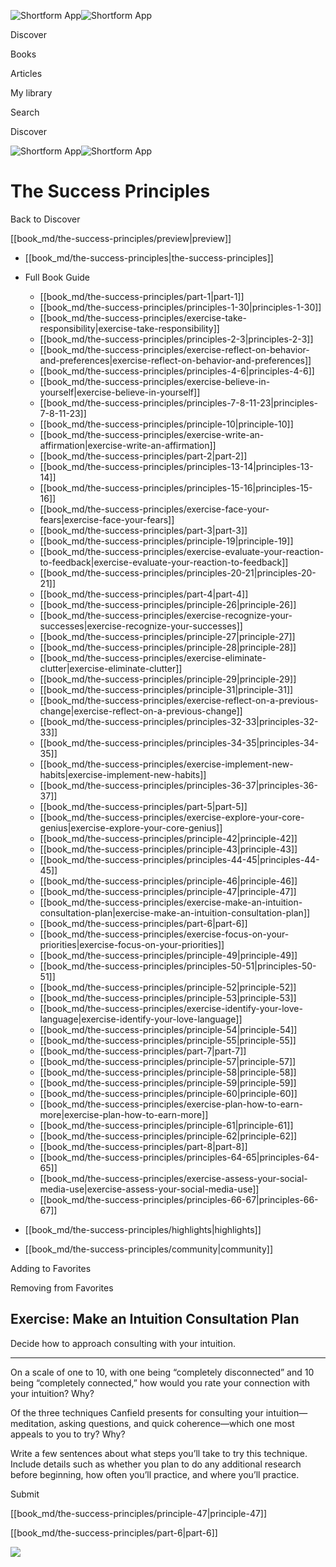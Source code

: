 ![Shortform App](/img/logo.36a2399e.svg)![Shortform App](/img/logo-dark.70c1b072.svg)

Discover

Books

Articles

My library

Search

Discover

![Shortform App](/img/logo.36a2399e.svg)![Shortform App](/img/logo-dark.70c1b072.svg)

# The Success Principles

Back to Discover

[[book_md/the-success-principles/preview|preview]]

  * [[book_md/the-success-principles|the-success-principles]]
  * Full Book Guide

    * [[book_md/the-success-principles/part-1|part-1]]
    * [[book_md/the-success-principles/principles-1-30|principles-1-30]]
    * [[book_md/the-success-principles/exercise-take-responsibility|exercise-take-responsibility]]
    * [[book_md/the-success-principles/principles-2-3|principles-2-3]]
    * [[book_md/the-success-principles/exercise-reflect-on-behavior-and-preferences|exercise-reflect-on-behavior-and-preferences]]
    * [[book_md/the-success-principles/principles-4-6|principles-4-6]]
    * [[book_md/the-success-principles/exercise-believe-in-yourself|exercise-believe-in-yourself]]
    * [[book_md/the-success-principles/principles-7-8-11-23|principles-7-8-11-23]]
    * [[book_md/the-success-principles/principle-10|principle-10]]
    * [[book_md/the-success-principles/exercise-write-an-affirmation|exercise-write-an-affirmation]]
    * [[book_md/the-success-principles/part-2|part-2]]
    * [[book_md/the-success-principles/principles-13-14|principles-13-14]]
    * [[book_md/the-success-principles/principles-15-16|principles-15-16]]
    * [[book_md/the-success-principles/exercise-face-your-fears|exercise-face-your-fears]]
    * [[book_md/the-success-principles/part-3|part-3]]
    * [[book_md/the-success-principles/principle-19|principle-19]]
    * [[book_md/the-success-principles/exercise-evaluate-your-reaction-to-feedback|exercise-evaluate-your-reaction-to-feedback]]
    * [[book_md/the-success-principles/principles-20-21|principles-20-21]]
    * [[book_md/the-success-principles/part-4|part-4]]
    * [[book_md/the-success-principles/principle-26|principle-26]]
    * [[book_md/the-success-principles/exercise-recognize-your-successes|exercise-recognize-your-successes]]
    * [[book_md/the-success-principles/principle-27|principle-27]]
    * [[book_md/the-success-principles/principle-28|principle-28]]
    * [[book_md/the-success-principles/exercise-eliminate-clutter|exercise-eliminate-clutter]]
    * [[book_md/the-success-principles/principle-29|principle-29]]
    * [[book_md/the-success-principles/principle-31|principle-31]]
    * [[book_md/the-success-principles/exercise-reflect-on-a-previous-change|exercise-reflect-on-a-previous-change]]
    * [[book_md/the-success-principles/principles-32-33|principles-32-33]]
    * [[book_md/the-success-principles/principles-34-35|principles-34-35]]
    * [[book_md/the-success-principles/exercise-implement-new-habits|exercise-implement-new-habits]]
    * [[book_md/the-success-principles/principles-36-37|principles-36-37]]
    * [[book_md/the-success-principles/part-5|part-5]]
    * [[book_md/the-success-principles/exercise-explore-your-core-genius|exercise-explore-your-core-genius]]
    * [[book_md/the-success-principles/principle-42|principle-42]]
    * [[book_md/the-success-principles/principle-43|principle-43]]
    * [[book_md/the-success-principles/principles-44-45|principles-44-45]]
    * [[book_md/the-success-principles/principle-46|principle-46]]
    * [[book_md/the-success-principles/principle-47|principle-47]]
    * [[book_md/the-success-principles/exercise-make-an-intuition-consultation-plan|exercise-make-an-intuition-consultation-plan]]
    * [[book_md/the-success-principles/part-6|part-6]]
    * [[book_md/the-success-principles/exercise-focus-on-your-priorities|exercise-focus-on-your-priorities]]
    * [[book_md/the-success-principles/principle-49|principle-49]]
    * [[book_md/the-success-principles/principles-50-51|principles-50-51]]
    * [[book_md/the-success-principles/principle-52|principle-52]]
    * [[book_md/the-success-principles/principle-53|principle-53]]
    * [[book_md/the-success-principles/exercise-identify-your-love-language|exercise-identify-your-love-language]]
    * [[book_md/the-success-principles/principle-54|principle-54]]
    * [[book_md/the-success-principles/principle-55|principle-55]]
    * [[book_md/the-success-principles/part-7|part-7]]
    * [[book_md/the-success-principles/principle-57|principle-57]]
    * [[book_md/the-success-principles/principle-58|principle-58]]
    * [[book_md/the-success-principles/principle-59|principle-59]]
    * [[book_md/the-success-principles/principle-60|principle-60]]
    * [[book_md/the-success-principles/exercise-plan-how-to-earn-more|exercise-plan-how-to-earn-more]]
    * [[book_md/the-success-principles/principle-61|principle-61]]
    * [[book_md/the-success-principles/principle-62|principle-62]]
    * [[book_md/the-success-principles/part-8|part-8]]
    * [[book_md/the-success-principles/principles-64-65|principles-64-65]]
    * [[book_md/the-success-principles/exercise-assess-your-social-media-use|exercise-assess-your-social-media-use]]
    * [[book_md/the-success-principles/principles-66-67|principles-66-67]]
  * [[book_md/the-success-principles/highlights|highlights]]
  * [[book_md/the-success-principles/community|community]]



Adding to Favorites 

Removing from Favorites 

## Exercise: Make an Intuition Consultation Plan

Decide how to approach consulting with your intuition.

* * *

On a scale of one to 10, with one being “completely disconnected” and 10 being “completely connected,” how would you rate your connection with your intuition? Why?

Of the three techniques Canfield presents for consulting your intuition—meditation, asking questions, and quick coherence—which one most appeals to you to try? Why?

Write a few sentences about what steps you’ll take to try this technique. Include details such as whether you plan to do any additional research before beginning, how often you’ll practice, and where you’ll practice.

Submit 

[[book_md/the-success-principles/principle-47|principle-47]]

[[book_md/the-success-principles/part-6|part-6]]

![](https://bat.bing.com/action/0?ti=56018282&Ver=2&mid=1b9b61a5-c76e-4724-abcb-3f77dec2405d&sid=1711133063fa11eebdec89a8b8ae3bbc&vid=171147a063fa11eea7440fcfeb230d96&vids=0&msclkid=N&pi=0&lg=en-US&sw=800&sh=600&sc=24&nwd=1&tl=Shortform%20%7C%20Book&p=https%3A%2F%2Fwww.shortform.com%2Fapp%2Fbook%2Fthe-success-principles%2Fexercise-make-an-intuition-consultation-plan&r=&lt=404&evt=pageLoad&sv=1&rn=931540)
